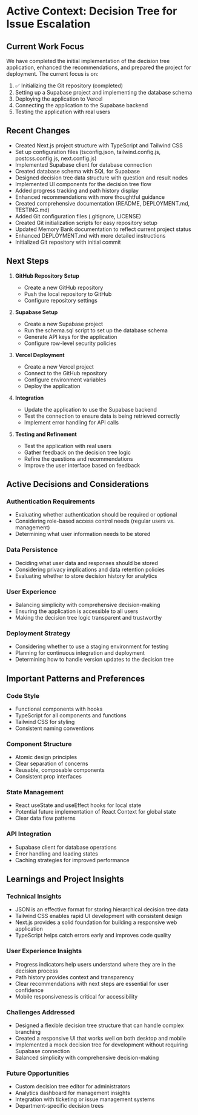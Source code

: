 # Active Context: Decision Tree for Issue Escalation

## Current Work Focus

We have completed the initial implementation of the decision tree application, enhanced the recommendations, and prepared the project for deployment. The current focus is on:

1. ✅ Initializing the Git repository (completed)
2. Setting up a Supabase project and implementing the database schema
3. Deploying the application to Vercel
4. Connecting the application to the Supabase backend
5. Testing the application with real users

## Recent Changes

- Created Next.js project structure with TypeScript and Tailwind CSS
- Set up configuration files (tsconfig.json, tailwind.config.js, postcss.config.js, next.config.js)
- Implemented Supabase client for database connection
- Created database schema with SQL for Supabase
- Designed decision tree data structure with question and result nodes
- Implemented UI components for the decision tree flow
- Added progress tracking and path history display
- Enhanced recommendations with more thoughtful guidance
- Created comprehensive documentation (README, DEPLOYMENT.md, TESTING.md)
- Added Git configuration files (.gitignore, LICENSE)
- Created Git initialization scripts for easy repository setup
- Updated Memory Bank documentation to reflect current project status
- Enhanced DEPLOYMENT.md with more detailed instructions
- Initialized Git repository with initial commit

## Next Steps

1. **GitHub Repository Setup**
   - Create a new GitHub repository
   - Push the local repository to GitHub
   - Configure repository settings

2. **Supabase Setup**
   - Create a new Supabase project
   - Run the schema.sql script to set up the database schema
   - Generate API keys for the application
   - Configure row-level security policies

3. **Vercel Deployment**
   - Create a new Vercel project
   - Connect to the GitHub repository
   - Configure environment variables
   - Deploy the application

3. **Integration**
   - Update the application to use the Supabase backend
   - Test the connection to ensure data is being retrieved correctly
   - Implement error handling for API calls

4. **Testing and Refinement**
   - Test the application with real users
   - Gather feedback on the decision tree logic
   - Refine the questions and recommendations
   - Improve the user interface based on feedback

## Active Decisions and Considerations

### Authentication Requirements
- Evaluating whether authentication should be required or optional
- Considering role-based access control needs (regular users vs. management)
- Determining what user information needs to be stored

### Data Persistence
- Deciding what user data and responses should be stored
- Considering privacy implications and data retention policies
- Evaluating whether to store decision history for analytics

### User Experience
- Balancing simplicity with comprehensive decision-making
- Ensuring the application is accessible to all users
- Making the decision tree logic transparent and trustworthy

### Deployment Strategy
- Considering whether to use a staging environment for testing
- Planning for continuous integration and deployment
- Determining how to handle version updates to the decision tree

## Important Patterns and Preferences

### Code Style
- Functional components with hooks
- TypeScript for all components and functions
- Tailwind CSS for styling
- Consistent naming conventions

### Component Structure
- Atomic design principles
- Clear separation of concerns
- Reusable, composable components
- Consistent prop interfaces

### State Management
- React useState and useEffect hooks for local state
- Potential future implementation of React Context for global state
- Clear data flow patterns

### API Integration
- Supabase client for database operations
- Error handling and loading states
- Caching strategies for improved performance

## Learnings and Project Insights

### Technical Insights
- JSON is an effective format for storing hierarchical decision tree data
- Tailwind CSS enables rapid UI development with consistent design
- Next.js provides a solid foundation for building a responsive web application
- TypeScript helps catch errors early and improves code quality

### User Experience Insights
- Progress indicators help users understand where they are in the decision process
- Path history provides context and transparency
- Clear recommendations with next steps are essential for user confidence
- Mobile responsiveness is critical for accessibility

### Challenges Addressed
- Designed a flexible decision tree structure that can handle complex branching
- Created a responsive UI that works well on both desktop and mobile
- Implemented a mock decision tree for development without requiring Supabase connection
- Balanced simplicity with comprehensive decision-making

### Future Opportunities
- Custom decision tree editor for administrators
- Analytics dashboard for management insights
- Integration with ticketing or issue management systems
- Department-specific decision trees

